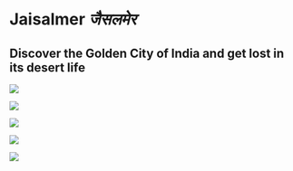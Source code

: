 # **Jaisalmer** *जैसलमेर*
## Discover the Golden City of India and get lost in its desert life

![](/jaisalmer-cow.jpg)

![](/jaisalmer-dress.jpg)

![](/jaisalmer-boat.jpg)

![](/jaisalmer-pete.jpg)

![](/jaisalmer-desert.jpg)